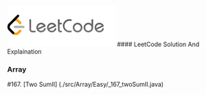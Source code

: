 <img src="images/leetcode.png" width=50% aligh=right /> 
#### LeetCode Solution And Explaination

### Array
#167. [Two SumII] (./src/Array/Easy/_167_twoSumII.java) <br/>

